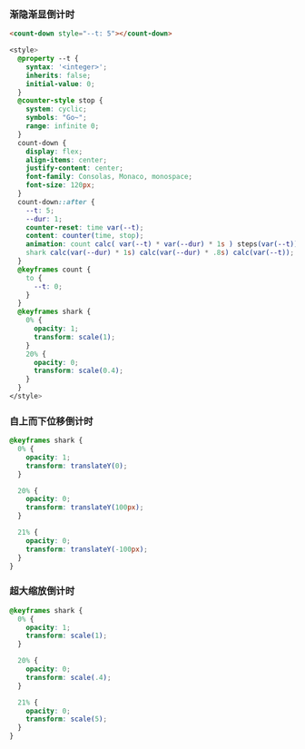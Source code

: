 <script setup>
  import Countdown1 from '../../components/animation/countdown1.vue'
  import Countdown2 from '../../components/animation/countdown2.vue'
  import Countdown3 from '../../components/animation/countdown3.vue'
</script>




### 渐隐渐显倒计时

<!-- Demo -->
<Countdown1 />

<!-- 事例代码 -->
```html
<count-down style="--t: 5"></count-down>
```
```css
<style>
  @property --t {
    syntax: '<integer>';
    inherits: false;
    initial-value: 0;
  }
  @counter-style stop {
    system: cyclic;
    symbols: "Go~";
    range: infinite 0;
  }
  count-down {
    display: flex;
    align-items: center;
    justify-content: center;
    font-family: Consolas, Monaco, monospace;
    font-size: 120px;
  }
  count-down::after {
    --t: 5;
    --dur: 1;
    counter-reset: time var(--t);
    content: counter(time, stop);
    animation: count calc( var(--t) * var(--dur) * 1s ) steps(var(--t)) forwards,
    shark calc(var(--dur) * 1s) calc(var(--dur) * .8s) calc(var(--t));
  }
  @keyframes count {
    to {
      --t: 0;
    }
  }
  @keyframes shark {
    0% {
      opacity: 1;
      transform: scale(1);
    }
    20% {
      opacity: 0;
      transform: scale(0.4);
    }
  }
</style>
```




### 自上而下位移倒计时

<!-- Demo -->
<Countdown2 />

<!-- 事例代码 -->
```css
@keyframes shark {
  0% {
    opacity: 1;
    transform: translateY(0);
  }

  20% {
    opacity: 0;
    transform: translateY(100px);
  }

  21% {
    opacity: 0;
    transform: translateY(-100px);
  }
}
```




### 超大缩放倒计时

<!-- Demo -->
<Countdown3 />

<!-- 事例代码 -->
```css
@keyframes shark {
  0% {
    opacity: 1;
    transform: scale(1);
  }

  20% {
    opacity: 0;
    transform: scale(.4);
  }

  21% {
    opacity: 0;
    transform: scale(5);
  }
}
```